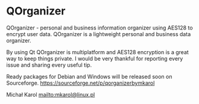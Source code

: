 QOrganizer
==========
QOrganizer - personal and business information organizer using AES128 to encrypt user data.
QOrganizer is a lightweight personal and business data organizer.

By using Qt QOrganizer is multiplatform and AES128 encryption is a great way to keep things private.
I would be very thankful for reporting every issue and sharing every useful tip.

Ready packages for Debian and Windows will be released soon on Sourceforge.
https://sourceforge.net/p/qorganizerbymkarol

Michał Karol <mailto:mkarol@linux.pl>
